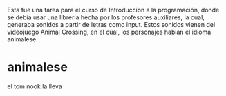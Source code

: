 Esta fue una tarea para el curso de Introduccion a la programación, donde se debia usar una libreria hecha por los profesores auxiliares, la cual, generaba sonidos 
a partir de letras como input. Estos sonidos vienen del videojuego Animal Crossing, en el cual, los personajes hablan el idioma animalese.
# animalese
el tom nook la lleva
